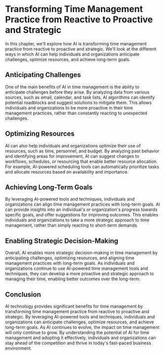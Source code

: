 Transforming Time Management Practice from Reactive to Proactive and Strategic
==============================================================================================================================

In this chapter, we'll explore how AI is transforming time management practice from reactive to proactive and strategic. We'll look at the different ways in which AI can help individuals and organizations anticipate challenges, optimize resources, and achieve long-term goals.

Anticipating Challenges
-----------------------

One of the main benefits of AI in time management is the ability to anticipate challenges before they arise. By analyzing data from various sources, such as email, calendar, and task lists, AI algorithms can identify potential roadblocks and suggest solutions to mitigate them. This allows individuals and organizations to be more proactive in their time management practices, rather than constantly reacting to unexpected challenges.

Optimizing Resources
--------------------

AI can also help individuals and organizations optimize their use of resources, such as time, personnel, and budget. By analyzing past behavior and identifying areas for improvement, AI can suggest changes to workflows, schedules, or resourcing that enable better resource allocation. For example, AI-powered scheduling tools can automatically prioritize tasks and allocate resources based on availability and importance.

Achieving Long-Term Goals
-------------------------

By leveraging AI-powered tools and techniques, individuals and organizations can align time management practices with long-term goals. AI can provide insights into an individual's or organization's progress towards specific goals, and offer suggestions for improving outcomes. This enables individuals and organizations to take a more strategic approach to time management, rather than simply reacting to short-term demands.

Enabling Strategic Decision-Making
----------------------------------

Overall, AI enables more strategic decision-making in time management by anticipating challenges, optimizing resources, and aligning time management practices with long-term goals. As individuals and organizations continue to use AI-powered time management tools and techniques, they can develop a more proactive and strategic approach to managing their time, enabling better outcomes over the long-term.

Conclusion
----------

AI technology provides significant benefits for time management by transforming time management practice from reactive to proactive and strategic. By leveraging AI-powered tools and techniques, individuals and organizations can anticipate challenges, optimize resources, and achieve long-term goals. As AI continues to evolve, the impact on time management will only continue to grow. By understanding the potential of AI for time management and adopting it effectively, individuals and organizations can stay ahead of the competition and thrive in today's fast-paced business environment.
